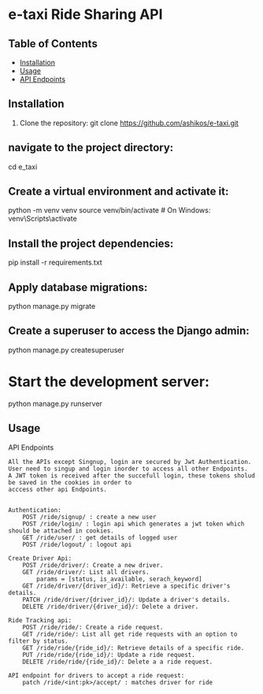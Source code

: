 # e-taxi Ride Sharing API


## Table of Contents

- [Installation](#installation)
- [Usage](#usage)
- [API Endpoints](#api-endpoints)

## Installation

1. Clone the repository:
   git clone https://github.com/ashikos/e-taxi.git

## navigate to the project directory:
cd e_taxi


## Create a virtual environment and activate it:
python -m venv venv
source venv/bin/activate  # On Windows: venv\Scripts\activate


## Install the project dependencies:
pip install -r requirements.txt


## Apply database migrations:
python manage.py migrate


## Create a superuser to access the Django admin:
python manage.py createsuperuser

 
# Start the development server:
python manage.py runserver



## Usage


API Endpoints

    All the APIs except Singnup, login are secured by Jwt Authentication.
    User need to singup and login inorder to access all other Endpoints.
    A JWT token is received after the succefull login, these tokens sholud be saved in the cookies in order to 
    acccess other api Endpoints.
   
    
    Authentication:
        POST /ride/signup/ : create a new user
        POST /ride/login/ : login api which generates a jwt token which should be attached in cookies.
        GET /ride/user/ : get details of logged user
        POST /ride/logout/ : logout api 

    Create Driver Api:
        POST /ride/driver/: Create a new driver.
        GET /ride/driver/: List all drivers.
         	params = [status, is_available, serach_keyword]
        GET /ride/driver/{driver_id}/: Retrieve a specific driver's details.
        PATCH /ride/driver/{driver_id}/: Update a driver's details.
        DELETE /ride/driver/{driver_id}/: Delete a driver.

    Ride Tracking api:
        POST /ride/ride/: Create a ride request.
        GET /ride/ride/: List all get ride requests with an option to filter by status.
        GET /ride/ride/{ride_id}/: Retrieve details of a specific ride.
        PUT /ride/ride/{ride_id}/: Update a ride request.
        DELETE /ride/ride/{ride_id}/: Delete a a ride request.

    API endpoint for drivers to accept a ride request:
        patch /ride/<int:pk>/accept/ : matches driver for ride  





